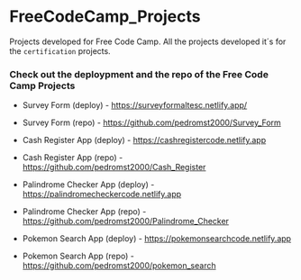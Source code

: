 # FreeCodeCamp_Projects
Projects developed for Free Code Camp.
All the projects developed it´s for the `certification` projects.

### Check out the deploypment and the repo of the Free Code Camp Projects

* Survey Form (deploy) - https://surveyformaltesc.netlify.app/
* Survey Form (repo) - https://github.com/pedromst2000/Survey_Form

* Cash Register App (deploy) - https://cashregistercode.netlify.app
* Cash Register App (repo) - https://github.com/pedromst2000/Cash_Register

* Palindrome Checker App (deploy) - https://palindromecheckercode.netlify.app
* Palindrome Checker App (repo) - https://github.com/pedromst2000/Palindrome_Checker

* Pokemon Search App (deploy) - https://pokemonsearchcode.netlify.app
* Pokemon Search App (repo) - https://github.com/pedromst2000/pokemon_search
